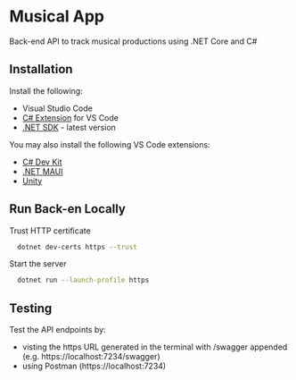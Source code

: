 # Musical App
Back-end API to track musical productions using .NET Core and C#

## Installation

Install the following:
- Visual Studio Code
- [C# Extension](https://marketplace.visualstudio.com/items?itemName=ms-dotnettools.csharp) for VS Code
- [.NET SDK](https://dotnet.microsoft.com/download/dotnet/7.0) - latest version

You may also install the following VS Code extensions:
- [C# Dev Kit](https://marketplace.visualstudio.com/items?itemName=ms-dotnettools.csdevkit)
- [.NET MAUI](https://marketplace.visualstudio.com/items?itemName=ms-dotnettools.dotnet-maui)
- [Unity](https://marketplace.visualstudio.com/items?itemName=visualstudiotoolsforunity.vstuc)


## Run Back-en Locally

Trust HTTP certificate

```bash
  dotnet dev-certs https --trust
```

Start the server

```bash
  dotnet run --launch-profile https
```

## Testing

Test the API endpoints by:
- visting the https URL generated in the terminal with /swagger appended (e.g. https://localhost:7234/swagger)
- using Postman (https://localhost:7234)
